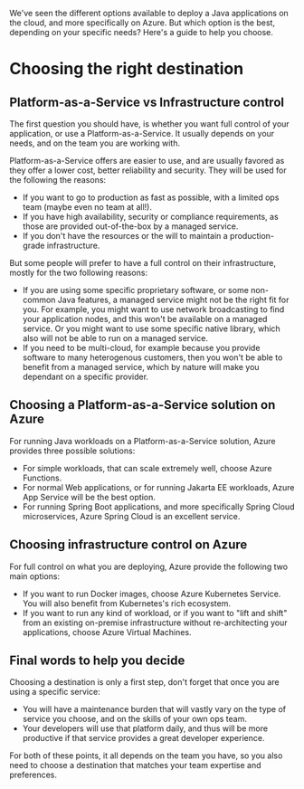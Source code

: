 We've seen the different options available to deploy a Java applications on the cloud, and more specifically on Azure. But which option is the best, depending on your specific needs? Here's a guide to help you choose.

# Choosing the right destination

## Platform-as-a-Service vs Infrastructure control

The first question you should have, is whether you want full control of your application, or use a Platform-as-a-Service. It usually depends on your needs, and on the team you are working with.

Platform-as-a-Service offers are easier to use, and are usually favored as they offer a lower cost, better reliability and security. They will be used for the following the reasons:

- If you want to go to production as fast as possible, with a limited ops team (maybe even no team at all!).
- If you have high availability, security or compliance requirements, as those are provided out-of-the-box by a managed service.
- If you don't have the resources or the will to maintain a production-grade infrastructure.

But some people will prefer to have a full control on their infrastructure, mostly for the two following reasons:

- If you are using some specific proprietary software, or some non-common Java features, a managed service might not be the right fit for you. For example, you might want to use network broadcasting to find your application nodes, and this won't be available on a managed service. Or you might want to use some specific native library, which also will not be able to run on a managed service.
- If you need to be multi-cloud, for example because you provide software to many heterogenous customers, then you won't be able to benefit from a managed service, which by nature will make you dependant on a specific provider.

## Choosing a Platform-as-a-Service solution on Azure

For running Java workloads on a Platform-as-a-Service solution, Azure provides three possible solutions:

- For simple workloads, that can scale extremely well, choose Azure Functions.
- For normal Web applications, or for running Jakarta EE workloads, Azure App Service will be the best option.
- For running Spring Boot applications, and more specifically Spring Cloud microservices, Azure Spring Cloud is an excellent service.

## Choosing infrastructure control on Azure

For full control on what you are deploying, Azure provide the following two main options:

- If you want to run Docker images, choose Azure Kubernetes Service. You will also benefit from Kubernetes's rich ecosystem.
- If you want to run any kind of workload, or if you want to "lift and shift" from an existing on-premise infrastructure without re-architecting your applications, choose Azure Virtual Machines.

## Final words to help you decide

Choosing a destination is only a first step, don't forget that once you are using a specific service:

- You will have a maintenance burden that will vastly vary on the type of service you choose, and on the skills of your own ops team.
- Your developers will use that platform daily, and thus will be more productive if that service provides a great developer experience.

For both of these points, it all depends on the team you have, so you also need to choose a destination that matches your team expertise and preferences.
